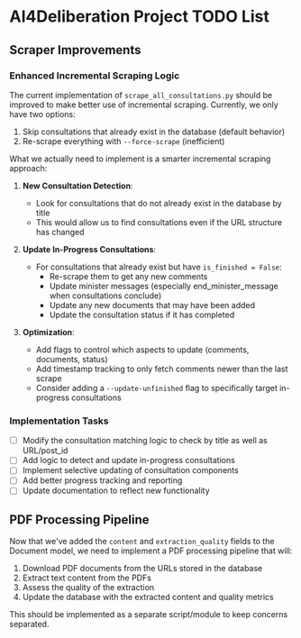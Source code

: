 # AI4Deliberation Project TODO List

## Scraper Improvements

### Enhanced Incremental Scraping Logic

The current implementation of `scrape_all_consultations.py` should be improved to make better use of incremental scraping. Currently, we only have two options:

1. Skip consultations that already exist in the database (default behavior)
2. Re-scrape everything with `--force-scrape` (inefficient)

What we actually need to implement is a smarter incremental scraping approach:

1. **New Consultation Detection**:
   - Look for consultations that do not already exist in the database by title
   - This would allow us to find consultations even if the URL structure has changed

2. **Update In-Progress Consultations**:
   - For consultations that already exist but have `is_finished = False`:
     - Re-scrape them to get any new comments
     - Update minister messages (especially end_minister_message when consultations conclude)
     - Update any new documents that may have been added
     - Update the consultation status if it has completed

3. **Optimization**:
   - Add flags to control which aspects to update (comments, documents, status)
   - Add timestamp tracking to only fetch comments newer than the last scrape
   - Consider adding a `--update-unfinished` flag to specifically target in-progress consultations

### Implementation Tasks

- [ ] Modify the consultation matching logic to check by title as well as URL/post_id
- [ ] Add logic to detect and update in-progress consultations
- [ ] Implement selective updating of consultation components
- [ ] Add better progress tracking and reporting
- [ ] Update documentation to reflect new functionality

## PDF Processing Pipeline

Now that we've added the `content` and `extraction_quality` fields to the Document model, we need to implement a PDF processing pipeline that will:

1. Download PDF documents from the URLs stored in the database
2. Extract text content from the PDFs
3. Assess the quality of the extraction
4. Update the database with the extracted content and quality metrics

This should be implemented as a separate script/module to keep concerns separated.

